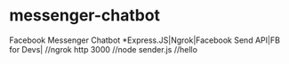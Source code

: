# messenger-chatbot
Facebook Messenger Chatbot
*Express.JS|Ngrok|Facebook Send API|FB for Devs|
//ngrok http 3000
//node sender.js
//hello
